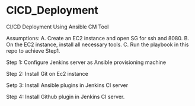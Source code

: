 # CICD_Deployment

CI/CD Deployment Using Ansible CM Tool

Assumptions: 
A. Create an EC2 instance and open SG for ssh and 8080.
B. On the EC2 instance, install all necessary tools.
C. Run the playbook in this repo to achieve Step1.


Step 1: Configure Jenkins server as Ansible provisioning machine

Step 2: Install Git on Ec2 instance

Setp 3: Install Ansible plugins in Jenkins CI server

Step 4: Install Github plugin in Jenkins CI server.


